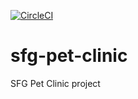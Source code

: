 [![CircleCI](https://circleci.com/gh/mDevI/sfg-pet-clinic.svg?style=svg)](https://circleci.com/gh/mDevI/sfg-pet-clinic)

# sfg-pet-clinic
SFG Pet Clinic project
